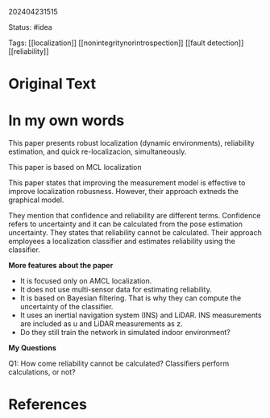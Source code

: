 202404231515

Status: #idea

Tags: [[localization]] [[nonintegritynorintrospection]] [[fault detection]] [[reliability]]

# Original Text

# In my own words

This paper presents robust localization (dynamic environments), reliability estimation, and quick re-localizacion, simultaneously.

This paper is based on MCL localization

This paper states that improving the measurement model is effective to improve localization robusness. However, their approach extneds the graphical model.

They mention that confidence and reliability are different terms. Confidence refers to uncertainty and it can be calculated from the pose estimation uncertainty. They states that reliability cannot be calculated. Their approach employees a localization classifier and estimates reliability using the classifier.

**More features about the paper**

- It is focused only on AMCL localization.
- It does not use multi-sensor data for estimating reliability.
- It is based on Bayesian filtering. That is why they can compute the uncertainty of the classifier.
- It uses an inertial navigation system (INS) and LiDAR. INS measurements are included as u and LiDAR measurements as z.
- Do they still train the network in simulated indoor environment?

**My Questions**

Q1: How come reliability cannot be calculated? Classifiers perform calculations, or not?
# References